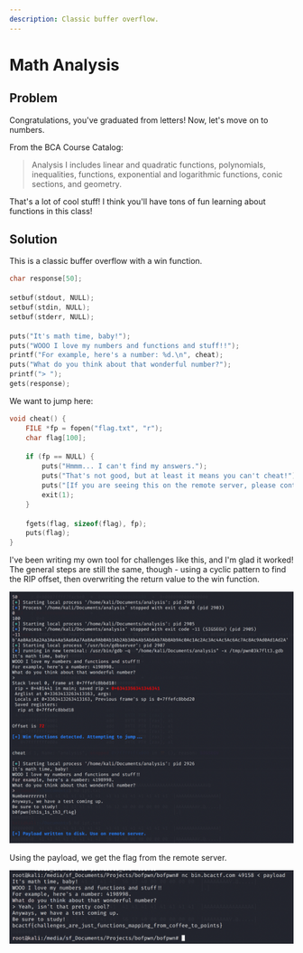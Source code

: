 ```yaml
---
description: Classic buffer overflow.
---
```


# Math Analysis

## Problem

Congratulations, you've graduated from letters! Now, let's move on to numbers.

From the BCA Course Catalog:

> Analysis I includes linear and quadratic functions, polynomials, inequalities, functions, exponential and logarithmic functions, conic sections, and geometry.

That's a lot of cool stuff! I think you'll have tons of fun learning about functions in this class!

## Solution

This is a classic buffer overflow with a win function.

```c
char response[50];

setbuf(stdout, NULL);
setbuf(stdin, NULL);
setbuf(stderr, NULL);

puts("It's math time, baby!");
puts("WOOO I love my numbers and functions and stuff!!");
printf("For example, here's a number: %d.\n", cheat);
puts("What do you think about that wonderful number?");
printf("> ");
gets(response);
```

We want to jump here:

```c
void cheat() {
    FILE *fp = fopen("flag.txt", "r");
    char flag[100];

    if (fp == NULL) {
        puts("Hmmm... I can't find my answers.");
        puts("That's not good, but at least it means you can't cheat!");
        puts("[If you are seeing this on the remote server, please contact admin].");
        exit(1);
    }

    fgets(flag, sizeof(flag), fp);
    puts(flag);
}
```

I've been writing my own tool for challenges like this, and I'm glad it worked! The general steps are still the same, though - using a cyclic pattern to find the RIP offset, then overwriting the return value to the win function.

![](../../.gitbook/assets/f699e387d30943368bd6fdbd0b0acdef.png)

Using the payload, we get the flag from the remote server.

![](../../.gitbook/assets/7c78a71d3b1040ff9fbc4d5b19e8defc.png)



